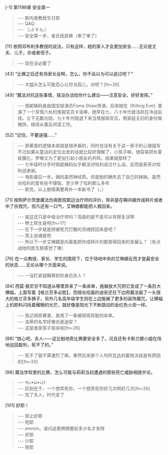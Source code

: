 
[-1] 第1198章 安全第一
>--- 斯内普教授生日耶<br>
>--- QAQ<br>
>--- （｡ò ∀ ó｡）<br>
>--- 安全第一步，雀氏纸尿裤（串了串了）<br>

[11] 依照邓布利多教授的说法，只有这样，她的家人才会更加安全……无论是丈夫、儿子，亦或者侄子。
>--- 现在没必要了<br>

[43] “比赛之后还有场家长会啊，怎么，你不会以为可以逃过吧？”
>--- 大姐头怎么可能忍心让你当孤儿，对吧？[fn=26]<br>

[49] “魔法对抗这些事情，我没办法给你什么建议——注意安全，好好发挥。”
>--- 佩妮姨妈是由国宝级演员Fiona Shaw饰演，后来她在《Killing Eve》里演了一个军情六处的情报官员卡洛琳，她早在七、八十年代就活跃在冷战前线，立下无数功勋，九十年代隐退下来当情报局官员，用家庭主妇的身份做掩饰，继续从事反间谍工作。<br>

[52] “记住，不要逞强……”
>--- 原著里的逻辑本来就是很矛盾的，同时也没有关于这一家子的心理描写
不过如果从童话的定位出发的话就比较好理解了，小孩子嘛，很容易把长辈妖魔化，罗琳又为了更加引起小朋友的共鸣，结果就那样了<br>
>--- 七年级时分手时佩妮姨妈似乎都没对哈利说过什么话。反而是表哥对哈利说谢谢。<br>
>--- 电影最后一步。姨妈虽然神经质。但是她的确失去了自己的妹妹。虽然对哈利的爱有些不理智。至少养了哈利那么多年<br>
>--- 欧克，以上剧情需要再补一本新书了（。）<br>

[71] 按照萨尔茨堡魔法伤病医院那边治疗师的评价，除非是在瞬间被炸成碎片或者中了杀戮咒，但凡还有一口气，艾琳娜都能把人救回来。
>--- 就这还只是中级治疗师吗？高级的是不是可以有限复活啊<br>
>--- 秽土转生是吧[fn=17]<br>
>--- 在下一步就是把被死咒打散的灵魂捏回来是吧？<br>
>--- 冥土追魂是吧<br>
>--- 所以下一步艾琳娜是向着能把炸成碎片的都救得回来的发展么？（有点战地的医生那感觉了嗷）<br>

[76] 在一众教授、家长、学生的围观下，位于场地中央的艾琳娜反而才是最安全的状态……无论从哪个方面来说。
>--- 一没盯紧就瞬移到你身后杀人？<br>

[84] 西莫·斐尼甘不知道从哪里弄来了一条床单，施展放大咒把它变成了一条巨大横幅，上面写着【格兰芬多必胜】，而擅长绘画的迪安还在下边用魔法画了一头很大的格兰芬多狮子，另外几名高年级学生则在上边施展了更多的装饰魔咒，让横幅上的颜料闪烁着耀眼的光芒，就好像是阳光下不断跳动的金红色火炬一样。
>--- 我记得原著里，是用了一条被斑斑弄脏的床单。<br>
>--- 洛蒂的名字好像也是迪安？<br>
>--- 这是谁家孩子尿床啦[fn=26]<br>

[88] “放心吧，夫人——这比魁地奇比赛要安全多了。况且还有卡斯兰娜小姐在场地巡回裁判，死不了的。”
>--- 死不了就不算激烈了嘛，果然后来那个人均阿瓦达的霍格沃兹是有原因的[fn=33]<br>

[98] 魔法学校里的比赛，怎么可能与莉莉当初遭遇的那些死亡威胁相提并论。
>--- ٩(๑•̀ω•́๑)۶<br>
>--- 区别在于，一个想弄死你，一个想弄死你好几次啊好几次[fn=26]<br>
>--- 完了夫人，时代变了<br>

[101] 好耶！
>--- 禁止好耶<br>
>--- 短耶<br>
>--- emmm，请问追更牌牌要前多少名才发呀<br>
>--- 好耶<br>
>--- 少耶<br>
>--- 短耶<br>
